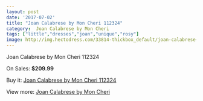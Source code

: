 ```yaml
---
layout: post
date: '2017-07-02'
title: "Joan Calabrese by Mon Cheri 112324"
category:  Joan Calabrese by Mon Cheri
tags: ["little","dresses","joan","unique","rosy"]
image: http://img.hectodress.com/33814-thickbox_default/joan-calabrese-by-mon-cheri-112324.jpg
---
```

Joan Calabrese by Mon Cheri 112324

On Sales: **$209.99**
<a href="https://www.hectodress.com/-joan-calabrese-by-mon-cheri/15633-joan-calabrese-by-mon-cheri-112324.html"><amp-img layout="responsive" width="600" height="600" src="//img.hectodress.com/33814-thickbox_default/joan-calabrese-by-mon-cheri-112324.jpg" alt="Joan Calabrese by Mon Cheri 112324 0" /></a>
<a href="https://www.hectodress.com/-joan-calabrese-by-mon-cheri/15633-joan-calabrese-by-mon-cheri-112324.html"><amp-img layout="responsive" width="600" height="600" src="//img.hectodress.com/33815-thickbox_default/joan-calabrese-by-mon-cheri-112324.jpg" alt="Joan Calabrese by Mon Cheri 112324 1" /></a>

Buy it: [Joan Calabrese by Mon Cheri 112324](https://www.hectodress.com/-joan-calabrese-by-mon-cheri/15633-joan-calabrese-by-mon-cheri-112324.html "Joan Calabrese by Mon Cheri 112324")

View more: [ Joan Calabrese by Mon Cheri](https://www.hectodress.com/285--joan-calabrese-by-mon-cheri " Joan Calabrese by Mon Cheri")